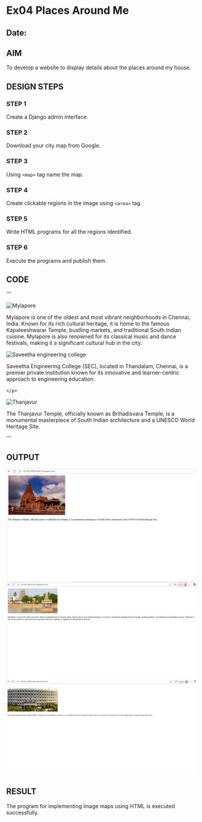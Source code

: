 # Ex04 Places Around Me
## Date: 

## AIM
To develop a website to display details about the places around my house.

## DESIGN STEPS

### STEP 1
Create a Django admin interface.

### STEP 2
Download your city map from Google.

### STEP 3
Using ```<map>``` tag name the map.

### STEP 4
Create clickable regions in the image using ```<area>``` tag.

### STEP 5
Write HTML programs for all the regions identified.

### STEP 6
Execute the programs and publish them.

## CODE
'''
<!DOCTYPE html>
<html lang="en">
<head>
    <meta charset="UTF-8">
    <meta name="viewport" content="width=device-width, initial-scale=1.0">
    <title>Mylapore</title>
</head>
<body>
    <img src="mylapore temple.png" alt="Mylapore" width="400">
    <p>
        Mylapore is one of the oldest and most vibrant neighborhoods in Chennai, India. Known for its rich cultural heritage, it is home to the famous Kapaleeshwarar Temple, bustling markets, and traditional South Indian cuisine. Mylapore is also renowned for its classical music and dance festivals, making it a significant cultural hub in the city.
    </p>
</body>
</html>

<!DOCTYPE html>
<html lang="en">
<head>
    <meta charset="UTF-8">
    <meta name="viewport" content="width=device-width, initial-scale=1.0">
    <title>Saveetha engineering college</title>
</head>
<body>
    <img src="saveetha engineering college.png" alt="Saveetha engineering college" width="400">
    <p>
        Saveetha Engineering College (SEC), located in Thandalam, Chennai, is a premier private institution known for its innovative and learner-centric approach to engineering education.

    </p>
</body>
</html>

<!DOCTYPE html>
<html lang="en">
<head>
    <meta charset="UTF-8">
    <meta name="viewport" content="width=device-width, initial-scale=1.0">
    <title>Thanjavur</title>
</head>
<body>
    <img src="Thanjavur temple.png" alt="Thanjavur" width="400">
    <p>
        The Thanjavur Temple, officially known as Brihadisvara Temple, is a monumental masterpiece of South Indian architecture and a UNESCO World Heritage Site.
    </p>
</body>
</html>
'''


## OUTPUT
![alt text](<Screenshot 2025-09-25 155447.png>)
![alt text](<Screenshot 2025-09-25 155756.png>)
![alt text](<Screenshot 2025-09-25 160253.png>)


## RESULT
The program for implementing image maps using HTML is executed successfully.

